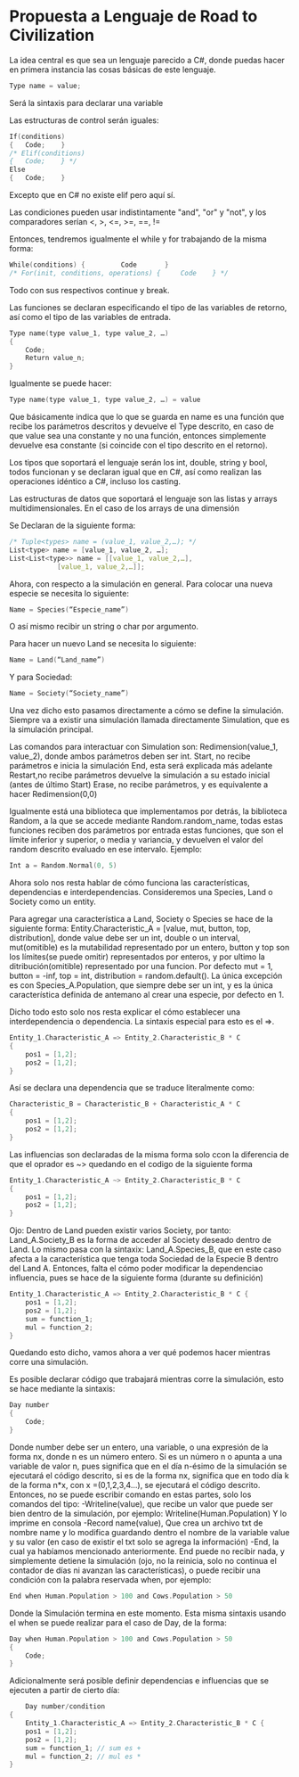 # Propuesta a Lenguaje de Road to Civilization

La idea central es que sea un lenguaje parecido a C#, donde puedas hacer en primera instancia las cosas básicas de este lenguaje.

``` c
Type name = value;
```
Será la sintaxis para declarar una variable

Las estructuras de control serán iguales:
``` c
If(conditions)
{	Code;    }
/* Elif(conditions)
{	Code;    } */
Else
{	Code;    }
```
Excepto que en C# no existe elif pero aquí sí.

Las condiciones pueden usar indistintamente "and", "or" y "not", y los comparadores serían <, >, <=, >=, ==, !=

Entonces, tendremos igualmente el while y for trabajando de la misma forma:
``` c
While(conditions) {         Code       }
/* For(init, conditions, operations) {     Code    } */
```
Todo con sus respectivos continue y break.

Las funciones se declaran especificando el tipo de las variables de retorno, así como el tipo de las variables de entrada.
``` c
Type name(type value_1, type value_2, …)
{
	Code;
	Return value_n;
}
```

Igualmente se puede hacer: 
``` c
Type name(type value_1, type value_2, …) = value
```
Que básicamente indica que lo que se guarda en name es una función que recibe los parámetros descritos y devuelve el Type descrito, en caso de que value sea una constante y no una función, entonces simplemente devuelve esa constante (si coincide con el tipo descrito en el retorno).

Los tipos que soportará el lenguaje serán los int, double,<!--  char, --> string y bool, todos funcionan y se declaran igual que en C#, así como realizan las operaciones idéntico a C#, incluso los casting.

Las estructuras de datos que soportará el lenguaje son las<!--  tuplas, --> listas y arrays multidimensionales. En el caso de los arrays de una dimensión<!-- , tendrán los métodos oportunos para poder ser tratados como colas o pilas -->

Se Declaran de la siguiente forma:
``` c
/* Tuple<types> name = (value_1, value_2,…); */
List<type> name = [value_1, value_2, …];
List<List<type>> name = [[value_1, value_2,…],
			[value_1, value_2,…]];
```
<!-- Sin embargo, también agregamos un tipo a esta simulación, que es el interval, que se puede declarar de dos formas:
```c#
Interval name = [value_1, value_2]
Int[2] name = [value_1, value_2]
```
Básicamente representa un intervalo con un mínimo y un máximo.
Como siempre se indexa de la forma [index_1, index_2, …], tanto para indexar como para asignar -->


Ahora, con respecto a la simulación en general.
Para colocar una nueva especie se necesita lo siguiente:
``` c
Name = Species(“Especie_name”)
``` 
O así mismo recibir un string o char por argumento.

Para hacer un nuevo Land se necesita lo siguiente:
``` c
Name = Land(“Land_name”)
```
Y para Sociedad:
``` c
Name = Society(“Society_name”)
```

Una vez dicho esto pasamos directamente a cómo se define la simulación.
Siempre va a existir una simulación llamada directamente Simulation, que es la simulación principal.

Las comandos para interactuar con Simulation son:
Redimension(value_1, value_2), donde ambos parámetros deben ser int.
Start, no recibe parámetros e inicia la simulación
End, esta será explicada más adelante
Restart,no recibe parámetros devuelve la simulación a su estado inicial (antes de último Start)
Erase, no recibe parámetros, y es equivalente a hacer Redimension(0,0)

Igualmente está una biblioteca que implementamos por detrás, la biblioteca Random, a la que se accede mediante Random.random_name, todas estas funciones reciben dos parámetros por entrada estas funciones, que son el límite inferior y superior, o media y variancia, y devuelven el valor del random descrito evaluado en ese intervalo.
Ejemplo:
``` c
Int a = Random.Normal(0, 5)
```

Ahora solo nos resta hablar de cómo funciona las características, dependencias e interdependencias.
Consideremos una Species, Land o Society como un entity.

Para agregar una característica a Land, Society o Species se hace de la siguiente forma:
Entity.Characteristic_A = [value, mut, button, top, distribution], donde value debe ser un int, double o un interval, mut(omitible) es la mutabilidad representado por un entero, button y top son los límites(se puede omitir) representados por enteros, y por ultimo la ditribución(omitible) representado por una funcion. Por defecto mut = 1, button = -inf, top = int, distribution = random.default(). 
La única excepción es con Species_A.Population, que siempre debe ser un int, y es la única característica definida de antemano al crear una especie, por defecto en 1.

Dicho todo esto solo nos resta explicar el cómo establecer una interdependencia o dependencia.
La sintaxis especial para esto es el =>. 
``` c
Entity_1.Characteristic_A => Entity_2.Characteristic_B * C 
{
	pos1 = [1,2];
	pos2 = [1,2];
}
```
Así se declara una dependencia que se traduce literalmente como:
``` c
Characteristic_B = Characteristic_B + Characteristic_A * C
{
	pos1 = [1,2];
	pos2 = [1,2];
}
```
Las influencias son declaradas de la misma forma solo ccon la diferencia de que el oprador es ~> quedando en el codigo de la siguiente forma
``` c
Entity_1.Characteristic_A ~> Entity_2.Characteristic_B * C
{
	pos1 = [1,2];
	pos2 = [1,2];
}
```
Ojo:
Dentro de Land pueden existir varios Society, por tanto:
Land_A.Society_B es la forma de acceder al Society deseado dentro de Land.
Lo mismo pasa con la sintaxix:
Land_A.Species_B, que en este caso afecta a la característica que tenga toda Sociedad de la Especie B dentro del Land A.
Entonces, falta el cómo poder modificar la dependenciao influencia, pues se hace de la siguiente forma (durante su definición)
``` c
Entity_1.Characteristic_A => Entity_2.Characteristic_B * C {
	pos1 = [1,2];
	pos2 = [1,2];
	sum = function_1;
	mul = function_2;
}
```

<!-- Using * = Funtion_1
Using + = Funtion_2
Using $ = Funtion_3
With A = Random.random_1
With B = Random.random_2
With C = Random.random_3

Ahora, qué quiere decir esta sintaxis:
El Using se utiliza (valga la redundancia) para modificar las funciones * y + de la dependencia, existen 3, el * (que modifica la función * de la fórmula), el + (que modifica la función + de la fórmula), y el \$, que modifica los dos a la vez.
Para estas funciones no se declaran parámetros de entrada, por defecto reciben variables de nombre A, B y C en dependencia de cuál es a la que nos referimos.
Si es *, recibe A y C, si es + recibe B y el resultado de la operación * en A y C, y si es \$, recibe los tres, A, B y C.
No se utilizar a la vez el Using \$ con alguno de los otros dos.
Estas funciones no tienen que ser declaradas en el momento (aunque pueden serlo), pueden apuntar a funciones ya realizadas anteriormente, pero estas deben ser siempre funciones que devuelvan int, y reciban en caso de + y * dos parámetros de tipo int y en caso de $ tres parámetros de tipo int. Este caso sería equivalente a llamar a la función que apunta con los parámetros designados A, B o C en orden alfabético.
En el caso de los With, simplemente describen con qué función de random se deduce el valor de A, B y C en caso de que estos hayan sido definidos como Interval por detrás.
``` -->

Quedando esto dicho, vamos ahora a ver qué podemos hacer mientras corre una simulación.

Es posible declarar código que trabajará mientras corre la simulación, esto se hace mediante la sintaxis:
``` c
Day number
{
	Code;
}
```
Donde number debe ser un entero, una variable, o una expresión de la forma nx, donde n es un número entero.
Si es un número n o apunta a una variable de valor n, pues significa que en el día n-ésimo de la simulación se ejecutará el código descrito, si es de la forma nx, significa que en todo día k de la forma n*x, con x =(0,1,2,3,4…), se ejecutará el código descrito.
Entonces, no se puede escribir comando en estas partes, solo los comandos del tipo:
-Writeline(value), que recibe un valor que puede ser bien dentro de la simulación, por ejemplo:
Writeline(Human.Population)
Y lo imprime en consola
-Record name(value), Que crea un archivo txt de nombre name y lo modifica guardando dentro el nombre de la variable value y su valor (en caso de existir el txt solo se agrega la información)
-End, la cual ya habíamos mencionado anteriormente.
End puede no recibir nada, y simplemente detiene la simulación (ojo, no la reinicia, solo no continua el contador de días ni avanzan las características), o puede recibir una condición con la palabra reservada when, por ejemplo:
``` c
End when Human.Population > 100 and Cows.Population > 50
```
Donde la Simulación termina en este momento.
Esta misma sintaxis usando el when se puede realizar para el caso de Day, de la forma:
``` c
Day when Human.Population > 100 and Cows.Population > 50
{
	Code;
}
```

Adicionalmente será posible definir dependencias e influencias que se ejecuten a partir de cierto día:

``` c
	Day number/condition
{
	Entity_1.Characteristic_A => Entity_2.Characteristic_B * C {
	pos1 = [1,2];
	pos2 = [1,2];
	sum = function_1; // sum es +
	mul = function_2; // mul es *
}
```
